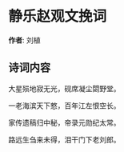 # 静乐赵观文挽词

**作者**: 刘植

## 诗词内容

大星殒地寂无光，砚席凝尘閟野堂。

一老海滨天下憗，百年江左恨空长。

家传遗稿归中秘，帝录元勋纪太常。

路远生刍来未得，泪干门下老刘郎。

